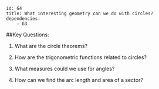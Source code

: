 ````
id: G4
title: What interesting geometry can we do with circles?
dependencies: 
    - G3
````
##Key Questions:

1. What are the circle theorems?

1. How are the trigonometric functions related to circles?

1. What measures could we use for angles?

1. How can we find the arc length and area of a sector?
